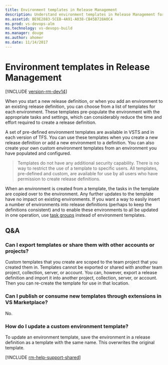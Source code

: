```yaml
---
title: Environment templates in Release Management
description: Understand environment templates in Release Management for Visual Studio Team Services (VSTS) and Team Foundation Server (TFS)
ms.assetid: BE9E2883-5CEB-4A91-A038-CB45B728A0C4
ms.prod: vs-devops-alm
ms.technology: vs-devops-build
ms.manager: douge
ms.author: ahomer
ms.date: 11/14/2017
---
```


# Environment templates in Release Management

[!INCLUDE [version-rm-dev14](../../../_shared/version-rm-dev14.md)]

When you start a new release definition, or when you add an environment to
an existing release definition, you can choose from a list of templates for
each environment. These templates pre-populate the environment with the
appropriate tasks and settings, which can considerably reduce the time and
effort required to create a release definition.

A set of pre-defined environment templates are available in
VSTS and in each version of TFS. You can use these templates
when you create a new release definition or add a new
environment to a definition. You can also create your own custom
environment templates from an environment you have populated and
configured.

>Templates do not have any additional security capability.
There is no way to restrict the use of a template to specific
users. All templates, pre-defined and custom, are available for
use by all users who have permission to create release definitions.

When an environment is created from a template, the tasks in the template are copied over to the environment.
Any further updates to the template have no impact on existing environments.
If you want a way to easily insert a number of environments into release definitions
(perhaps to keep the definitions consistent) and to enable these environments to all be updated
in one operation, use [task groups](../../library/task-groups.md) instead of environment templates.

## Q&A

### Can I export templates or share them with other accounts or projects?

Custom templates that you create are scoped to the team project that you created them in.
Templates cannot be exported or shared with another team project, collection, server, or account.
You can, however, export a release definition and import it into another project, collection, server, or account.
Then you can re-create the template for use in that location.

### Can I publish or consume new templates through extensions in VS Marketplace?

No.

### How do I update a custom environment template?

To update an environment template, save the environment in a release definition as a template with the same name. This overwrites the original template.

[!INCLUDE [rm-help-support-shared](../../../_shared/rm-help-support-shared.md)]
